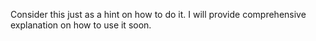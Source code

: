 Consider this just as a hint on how to do it. I will provide comprehensive explanation on how to use it soon.
